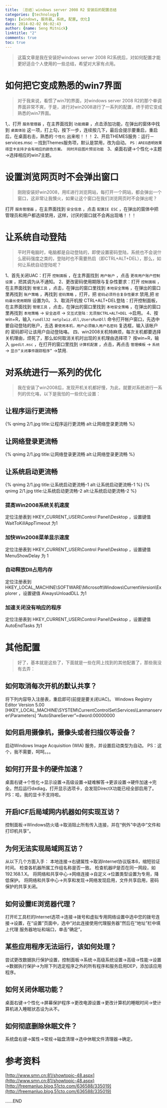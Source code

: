 ```yaml
---
title: 〖总结〗windows server 2008 R2 安装后的配置总结
categories: [technology]
tags: [windows, 服务器, 系统, 配置, 优化]
date: 2014-02-02 06:02:43
author: {name: Seng Mitnick}
linktitle: "2"
comments: true
toc: true
---
```

> 这篇文章是我在安装好windows server 2008 R2系统后，对如何配置才能更好适合个人使用的一些总结，希望对大家有点用。

# 如何把它变成熟悉的win7界面
> 对于我来说，看惯了win7的界面，对windows server 2008 R2的那个单调界面非常不爽，于是，进行对win2008进行了一系列的配置，终于把它变成熟悉的win7界面。
<!--more-->
1,、打开 `服务管理器` ，在主界面找到 `功能摘要` ，点击添加功能，在弹出的窗体中找到 `桌面体验` 这一项，打上勾，按下一步，连续按几下，最后会提示要重启，重启后，在桌面右击，熟悉的 `个性化` 出来啦！！！
2、开启THEMES服务：运行－services.msc －找到Themes服务项，默认是禁用，改为自动。
`PS：AREO透明效果得显卡支持才会有相应的颜色方案。 同时开启图片预览功能 `
3、桌面右键→个性化→主题→选择相应的win7主题。

# 设置浏览网页时不会弹出窗口
> 刚刚安装好win2008，用IE进行浏览网站，每打开一个网站，都会弹出一个窗口，这非常让我懊火，如果让这个窗口在我们浏览网页时不会弹出呢？

打开 `服务管理器` ，在主界面找到 `安全信息` ，点击 `配置IE ESC` ，在弹出的窗体中把管理员和用户都选择禁用，这样，讨厌的窗口就不会再出现咯！！！

# 让系统自动登陆
> 平时开电脑时，电脑都是自动登陆的，即使设置密码登陆，系统也不会说什么密码强度之类的，登陆时也不需要热启（即CTRL+ALT+DEL），那么，如何让系统自动登陆呢？

1、首先关闭UAC：打开 `控制面板` ，在主界面找到 `用户帐户` ，点击 `更改用户账户控制设置` ，把其调为从不通知。
2、更改密码使用期限与复杂性要求：打开 `控制面板` ，在主界面找到 `管理工具` ，点击，在弹出的窗口里找到 `本地安全策略` ，在弹出的窗口里再找到 `账户策略` ，再找到 `密码策略` ，打开，把 `密码必须符合复杂性要求` 禁用,把 `密码最长使用期限` 设置为0。
3、取消开机按 CTRL+ALT+DEL登陆：打开控制面板，在主界面找到 `管理工具` ，点击，在弹出的窗口里找到 `本地安全策略` ，在弹出的窗口里再找到 `本地策略` → `安全选项` → `交互式登陆：无须按CTRL+ALT+DEL` →启用。
4、按win+R，输入 `rundll32 netplwiz.dll,UsersRunDll` 命令打开帐户窗口，先选中要自动登陆的账户，去选 `要使用本机，用户必须输入用户名密码` 复选框，输入该帐户的 密码即可让该用户自动登陆咯。
四、win2008关机特麻烦，每次关机都要选择关机理由，烦死了，那么如何取消关机时出现的关机理由选择项？
按win+R，输入 `gpedit.msc` ，在打开的窗口里找到 `计算机配置` ，点击，再点击 `管理模板` → `系统` → `显示“关闭事件跟踪程序”` →禁用.

# 对系统进行一系列的优化

> 我在安装了win2008后，发现开机关机都好慢，为此，就要对系统进行一系列的优化咯，以下是我怕的一些优化设置：

## 让程序运行更流畅
{% qnimg 2/1.jpg title:让程序运行更流畅 alt:让网络登录更流畅 %}
## 让网络登录更流畅
{% qnimg 2/1.jpg title:让网络登录更流畅 alt:让网络登录更流畅 %}
## 让系统启动更流畅
{% qnimg 2/1.jpg title:让系统启动更流畅-1 alt:让系统启动更流畅-1 %}
{% qnimg 2/1.jpg title:让系统启动更流畅-2 alt:让系统启动更流畅-2 %}
### 提高Win2008系统关机速度
定位注册表到 HKEY_CURRENT_USER\Control Panel\Desktop ，设置键值 WaitToKillAppTimeout 为1
### 加快Win2008菜单显示速度
定位注册表到 HKEY_CURRENT_USER\Control Panel\Desktop ，设置键值 MenuShowDelay 为 1
### 自动释放Dll占用内存
定位注册表到 HKEY_LOCAL_MACHINE\SOFTWARE\Microsoft\Windows\CurrentVersion\Explorer ，设置键值 AlwaysUnloadDLL 为1
### 加速关闭没有响应的程序
定位注册表到 HKEY_CURRENT_USER\Control Panel\Desktop ，设置键值 AutoEndTasks 为1


# 其他配置
> 好了，基本就是这些了，下面就是一些在网上找到的其他配置了，那些我没有去弄：

## 如何取消每次开机的默认共享？
将下列内容导入注册表，重启即可(前提是要关闭UAC)。
Windows Registry Editor Version 5.00
[HKEY_LOCAL_MACHINE\SYSTEM\CurrentControlSet\Services\Lanmanserver\Parameters]
“AutoShareServer”=dword:00000000
## 如何启用摄像机，摄像头或者扫描仪等设备？
启动Windows Image Acquisition (WIA) 服务，并设置启动类型为自动。
PS：这个，我不需要，呵呵。。。
## 如何打开显卡的硬件加速？
桌面右键→个性化→显示设置→高级设置→疑难解答→更该设置→硬件加速→完全。然后运行dxdiag，打开显示选项卡，会发现DirectX功能已经全部启用了。
PS：哈，我的显卡不支持啦。
## 开启ICF后局域网内机器如何实现互访？
控制面板→Windows防火墙→取消阻止所有传入连接，并在“例外”中选中“文件和打印机共享”。
## 为何无法实现局域网互访？
从以下几个方面入手：
本地连接→右键属性→取消Internet协议版本6，缩短验证时间。
检查各机器所属工作组名称是否一致。
检查机器IP是否在同一网段，如192.168.1.X。
将网络和共享中心→网络连接→自定义→位置类型设置为专用，降低保护。
将网络和共享中心→共享和发现→网络发现启用，文件共享启用，密码保护的共享关闭。
## 如何设置IE浏览器代理？
打开IE工具栏的Internet选项→连接→拨号和虚拟专用网络设置中选中您的拨号连接→设置，在“设置”页面中，选中“对此连接使用代理服务器”然后在“地址”栏中填上代理 服务器地址和端口，单击“确定”。
## 某些应用程序无法运行，该如何处理？
尝试更改数据执行保护设置，控制面板→系统→高级系统设置→高级→性能→设置→数据执行保护→为除下列选定程序之外的所有程序和服务启用DEP，添加该应用程序。
## 如何关闭休眠功能？
桌面右键→个性化→屏幕保护程序→更改电源设置→更改计算机的睡眠时间→使计算机进入睡眠状态设为从不。
## 如何彻底删除休眠文件？
系统盘右键→属性→常规→磁盘清理→选中休眠文件清理器→确定。

# 参考资料
[http://www.smn.cn:81/showtopic-48.aspx](http://www.smn.cn:81/showtopic-48.aspx)
[http://freemanluo.blog.51cto.com/636588/335019](http://freemanluo.blog.51cto.com/636588/335019)



……END
